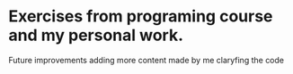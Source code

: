 # Exercises from programing course and my personal work.
Future improvements
adding more content made by me
claryfing the code
